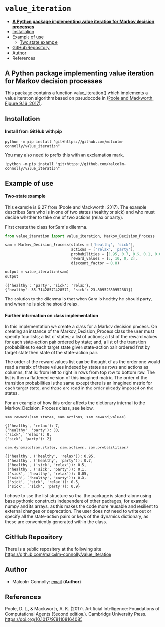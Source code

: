 # `value_iteration`
- [**A Python package implementing value iteration for Markov decision processes**](#)
- [Installation](#installation)
- [Example of use](#example-of-use)
  - [Two state example](#two-state-example)
- [GitHub Repository](#github-repository)
- [Author](#author)
- [References](#references)


## A Python package implementing value iteration for Markov decision processes

This package contains a function value_iteration() which implements a value iteration algorithm based on pseudocode in [(Poole and Mackworth, Figure 9.16; 2017)]. 

[(Poole and Mackworth, Figure 9.16; 2017)]: https://artint.info/2e/html2e/ArtInt2e.Ch9.S5.SS2.html



## Installation

#### Install from GitHub with pip

    python -m pip install "git+https://github.com/malcolm-connolly/value_iteration"

You may also need to prefix this with an exclamation mark.

    !python -m pip install "git+https://github.com/malcolm-connolly/value_iteration"

## Example of use

#### Two-state example

This example is 9.27 from [(Poole and Mackworth; 2017)]. The example describes Sam who is in one of two states (healthy or sick) and who must decide whether to take one of two actions (relax or party). 

[(Poole and Mackworth; 2017)]: https://artint.info/2e/html2e/ArtInt2e.Ch9.S5.html#Ch9.Thmciexamplered27

First create the class for Sam's dilemma. 

``` python
from value_iteration import value_iteration, Markov_Decision_Process

sam = Markov_Decision_Process(states = ['healthy', 'sick'],
                              actions = ['relax', 'party'],
                              probabilities = [0.95, 0.7, 0.5, 0.1, 0.05, 0.3, 0.5, 0.9],
                              reward_values = [7, 10, 0, 2],
                              discount_factor = 0.8)

output = value_iteration(sam)
output
```

    ({'healthy': 'party', 'sick': 'relax'},
    {'healthy': 35.71428571428571, 'sick': 23.80952380952381})

The solution to the dilemma is that when Sam is healthy he should party, and when he is sick he should relax. 
    

#### Further information on class implementation

In this implementation we create a class for a Markov decision process. On creating an instance of the Markov_Decision_Process class the user must specify four lists; a list of states; a list of actions; a list of the reward values for each state-action pair ordered by state; and, a list of the transition probabilities to each target state given state-action pair ordered first by target state then state of the state-action pair. 

The order of the reward values list can be thought of as the order one would read a matrix of these values indexed by states as rows and actions as columns, that is: from left to right in rows from top row to bottom row. The list is then a flattened version of this imagined matrix. The order of the transition probabilities is the same except there is an imagined matrix for each target state, and these are read in the order already imposed on the states.

For an example of how this order affects the dictionary internal to the Markov_Decision_Process class, see below.

``` python
sam.rewards(sam.states, sam.actions, sam.reward_values)
```

    {('healthy', 'relax'): 7,
    ('healthy', 'party'): 10,
    ('sick', 'relax'): 0,
    ('sick', 'party'): 2}

``` python
sam.dynamics(sam.states, sam.actions, sam.probabilities)
```

    {('healthy', ('healthy', 'relax')): 0.95,
     ('healthy', ('healthy', 'party')): 0.7,
     ('healthy', ('sick', 'relax')): 0.5,
     ('healthy', ('sick', 'party')): 0.1,
     ('sick', ('healthy', 'relax')): 0.05,
     ('sick', ('healthy', 'party')): 0.3,
     ('sick', ('sick', 'relax')): 0.5,
     ('sick', ('sick', 'party')): 0.9}


I chose to use the list structure so that the package is stand-alone using base pythonic constructs independent of other packages, for example numpy and its arrays, as this makes the code more reusable and resilient to external changes or deprecation. The user does not need to write out or specify all the state-action pairs or keys of the dynamics dictionary, as these are conveniently generated within the class. 


## GitHub Repository

There is a public repository at the following site <https://github.com/malcolm-connolly/value_iteration>

## Author

- Malcolm Connolly: [email](mailto:m.connolly4@lancaster.ac.uk) (**Author**)

## References

Poole, D. L., & Mackworth, A. K. (2017). Artificial Intelligence: Foundations of Computational Agents (Second edition.). Cambridge University Press. <https://doi.org/10.1017/9781108164085>
